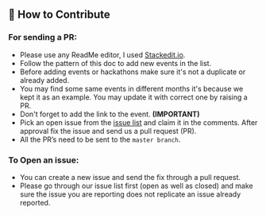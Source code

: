 ## 🤝 How to Contribute  
  
### For sending a PR: 
- Please use any ReadMe editor, I used [Stackedit.io](https://stackedit.io/app#).  
- Follow the pattern of this doc to add new events in the list.  
- Before adding events or hackathons make sure it's not a duplicate or already added.
- You may find some same events in different months it's because we kept it as an example. You may update it with correct one by raising a PR.
- Don't forget to add the link to the event. **(IMPORTANT)**  
-   Pick an open issue from the  [issue list](https://github.com/imanishbarnwal/Online-Events-And-Hackathons/issues) and claim it in the comments. After approval fix the issue and send us a pull request (PR).  
-   All the PR’s need to be sent to the `master branch`.  
  
### To Open an issue:  
-   You can create a new issue and send the fix through a pull request.  
-   Please go through our issue list first (open as well as closed) and make sure the issue you are reporting does not replicate an issue already reported.
